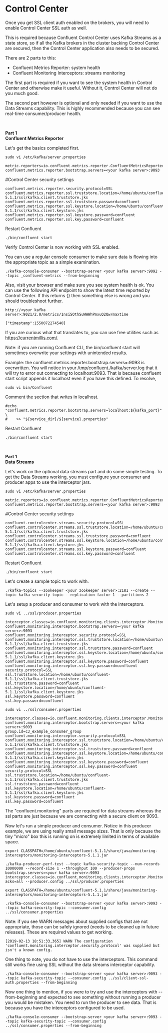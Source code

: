 # Control Center

Once you get SSL client auth enabled on the brokers, you will need to enable Control Center SSL auth as well.

This is required because Confluent Control Center uses Kafka Streams as a state store, so if all the Kafka brokers in the cluster backing Control Center are secured, then the Control Center application also needs to be secured.

There are 2 parts to this:

- Confluent Metrics Reporter: system health
- Confluent Monitoring Interceptors: streams monitoring

The first part is required if you want to see the system health in Control Center and otherwise make it useful. Without it, Control Center will not do you much good.

The second part however is optional and only needed if you want to use the Data Streams capability. This is highly recommended because you can see real-time consumer/producer health.

<br/>

**Part 1<br/>
Confluent Metrics Reporter**

Let's get the basics completed first.

```
sudo vi /etc/kafka/server.properties

metric.reporters=io.confluent.metrics.reporter.ConfluentMetricsReporter
confluent.metrics.reporter.bootstrap.servers=<your kafka server>:9093
```

#Control Center security settings
```
confluent.metrics.reporter.security.protocol=SSL
confluent.metrics.reporter.ssl.truststore.location=/home/ubuntu/confluent-5.1.1/ssl/kafka.client.truststore.jks
confluent.metrics.reporter.ssl.truststore.password=confluent
confluent.metrics.reporter.ssl.keystore.location=/home/ubuntu/confluent-5.1.1/ssl/kafka.client.keystore.jks
confluent.metrics.reporter.ssl.keystore.password=confluent
confluent.metrics.reporter.ssl.key.password=confluent
```

Restart Confluent

```
./bin/confluent start
```

Verify Control Center is now working with SSL enabled.

You can use a regular console consumer to make sure data is flowing into the appropriate topic as a simple examination.

```
./kafka-console-consumer --bootstrap-server <your kafka server>:9092 --topic _confluent-metrics --from-beginning
```

Also, visit your browser and make sure you see system health is ok. You can use the following API endpoint to show the latest time reported by Control Center. If this returns {} then something else is wrong and you should troubleshoot further.

```
http://<your kafka server>:9021/2.0/metrics/1nsiSOthSuWWWhPmxuQ2Qw/maxtime

{"timestamp":1550072274540}
```

If you are curious what that translates to, you can use free utilities such as https://currentmillis.com/.

Note: if you are running Confluent CLI, the bin/confluent start will sometimes overwrite your settings with unintended results.

Example: the confluent.metrics.reporter.bootstrap.servers=<your kafka server>:9093 is overwritten. You will notice in your /tmp/confluent.<logdir>/kafka/server.log that it will try to error out connecting to localhost:9093. That is because confluent start script appends it localhost even if you have this defined. To resolve,

```
sudo vi bin/Confluent
```
Comment the section that writes in localhost.

```
#echo "confluent.metrics.reporter.bootstrap.servers=localhost:${kafka_port}" \
#    >> "${service_dir}/${service}.properties"
```

Restart Confluent

```
./bin/confluent start
```

<br/>

**Part 1<br/>
Data Streams**

Let's work on the optional data streams part and do some simple testing. To get the Data Streams working, you must configure your consumer and producer apps to use the interceptor jars.

```
sudo vi /etc/kafka/server.properties

metric.reporters=io.confluent.metrics.reporter.ConfluentMetricsReporter
confluent.metrics.reporter.bootstrap.servers=<your kafka server>:9093
```

#Control Center security settings
```
confluent.controlcenter.streams.security.protocol=SSL
confluent.controlcenter.streams.ssl.truststore.location=/home/ubuntu/confluent-5.1.1/ssl/kafka.client.truststore.jks
confluent.controlcenter.streams.ssl.truststore.password=confluent
confluent.controlcenter.streams.ssl.keystore.location=/home/ubuntu/confluent-5.1.1/ssl/kafka.client.keystore.jks
confluent.controlcenter.streams.ssl.keystore.password=confluent
confluent.controlcenter.streams.ssl.key.password=confluent
```

Restart Confluent

```
./bin/confluent start
```

Let's create a sample topic to work with.

```
./kafka-topics --zookeeper <your zookeeper server>:2181 --create --topic kafka-security-topic --replication-factor 1 --partitions 2
```

Let's setup a producer and consumer to work with the interceptors.

```
sudo vi ../ssl/producer.properties

interceptor.classes=io.confluent.monitoring.clients.interceptor.MonitoringProducerInterceptor
confluent.monitoring.interceptor.bootstrap.servers=<your kafka server>:9093
confluent.monitoring.interceptor.security.protocol=SSL
confluent.monitoring.interceptor.ssl.truststore.location=/home/ubuntu/confluent-5.1.1/ssl/kafka.client.truststore.jks
confluent.monitoring.interceptor.ssl.truststore.password=confluent
confluent.monitoring.interceptor.ssl.keystore.location=/home/ubuntu/confluent-5.1.1/ssl/kafka.client.keystore.jks
confluent.monitoring.interceptor.ssl.keystore.password=confluent
confluent.monitoring.interceptor.ssl.key.password=confluent
security.protocol=SSL
ssl.truststore.location=/home/ubuntu/confluent-5.1.1/ssl/kafka.client.truststore.jks
ssl.truststore.password=confluent
ssl.keystore.location=/home/ubuntu/confluent-5.1.1/ssl/kafka.client.keystore.jks
ssl.keystore.password=confluent
ssl.key.password=confluent
```

```
sudo vi ../ssl/consumer.properties

interceptor.classes=io.confluent.monitoring.clients.interceptor.MonitoringConsumerInterceptor
confluent.monitoring.interceptor.bootstrap.servers=<your kafka server>:9093
group.id=c3_example_consumer_group
confluent.monitoring.interceptor.security.protocol=SSL
confluent.monitoring.interceptor.ssl.truststore.location=/home/ubuntu/confluent-5.1.1/ssl/kafka.client.truststore.jks
confluent.monitoring.interceptor.ssl.truststore.password=confluent
confluent.monitoring.interceptor.ssl.keystore.location=/home/ubuntu/confluent-5.1.1/ssl/kafka.client.keystore.jks
confluent.monitoring.interceptor.ssl.keystore.password=confluent
confluent.monitoring.interceptor.ssl.key.password=confluent
security.protocol=SSL
ssl.truststore.location=/home/ubuntu/confluent-5.1.1/ssl/kafka.client.truststore.jks
ssl.truststore.password=confluent
ssl.keystore.location=/home/ubuntu/confluent-5.1.1/ssl/kafka.client.keystore.jks
ssl.keystore.password=confluent
ssl.key.password=confluent
```

The "confluent.monitoring" parts are required for data streams whereas the ssl parts are just because we are connecting with a secure client on 9093.

Now let's run a simple producer and consumer. Notice in this producer example, we are using really small message sizes. That is only because the tiny "micro" box this is running on is extremely limited in terms of available space.

```
export CLASSPATH=/home/ubuntu/confluent-5.1.1/share/java/monitoring-interceptors/monitoring-interceptors-5.1.1.jar

./kafka-producer-perf-test --topic kafka-security-topic --num-records 10000000 --record-size 1 --throughput 100 --producer-props bootstrap.servers=<your kafka server>:9093 interceptor.classes=io.confluent.monitoring.clients.interceptor.MonitoringProducerInterceptor acks=all --producer.config ../ssl/producer.properties

export CLASSPATH=/home/ubuntu/confluent-5.1.1/share/java/monitoring-interceptors/monitoring-interceptors-5.1.1.jar

./kafka-console-consumer --bootstrap-server <your kafka server>:9093 --topic kafka-security-topic --consumer.config ../ssl/consumer.properties
```

Note: if you see WARN messages about supplied configs that are not appropriate, those can be safely ignored (needs to be cleaned up in future releases). These are required values to get working.

```
[2019-02-13 18:51:33,365] WARN The configuration 'confluent.monitoring.interceptor.security.protocol' was supplied but isn't a known config.
```

One thing to note, you do not have to use the interceptors. This command still works fine using SSL without the data streams interceptor capability.
```
./kafka-console-consumer --bootstrap-server <your kafka server>:9093 --topic kafka-security-topic --consumer.config ../ssl/client-ssl-auth.properties --from-beginning
```

Now one thing to mention, if you were to try and use the interceptors with --from-beginning and expected to see something without running a producer you would be mistaken. You need to run the producer to see data. That is because you have the interceptors configured to be used.
```
./kafka-console-consumer --bootstrap-server <your kafka server>:9093 --topic kafka-security-topic --consumer.config ../ssl/consumer.properties --from-beginning
```
